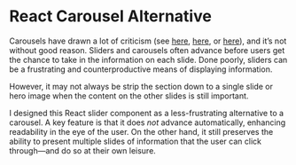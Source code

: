 # React Carousel Alternative
Carousels have drawn a lot of criticism (see [here](https://cxl.com/blog/dont-use-automatic-image-sliders-or-carousels/), [here](https://yoast.com/opinion-on-sliders/), or [here](https://www.market8.net/b2b-web-design-and-inbound-marketing-blog/automatic-carousels-affecting-web-performance)), and it’s not without good reason. Sliders and carousels often advance before users get the chance to take in the information on each slide. Done poorly, sliders can be a frustrating and counterproductive means of displaying information.

However, it may not always be strip the section down to a single slide or hero image when the content on the other slides is still important.

I designed this React slider component as a less-frustrating alternative to a carousel. A key feature is that it does *not* advance automatically, enhancing readability in the eye of the user. On the other hand, it still preserves the ability to present multiple slides of information that the user can click through—and do so at their own leisure.